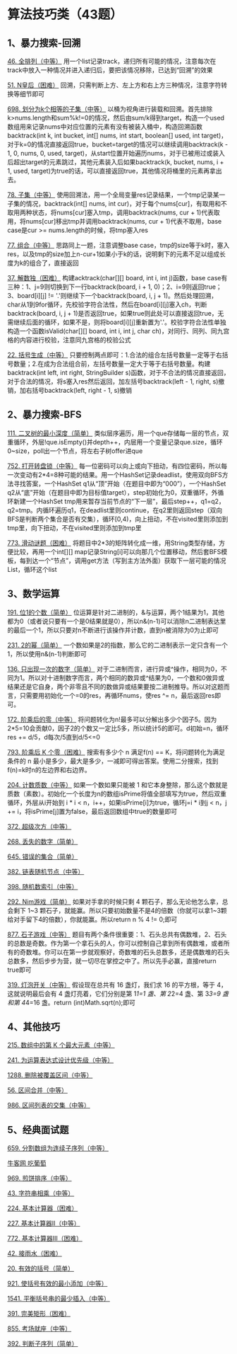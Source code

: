 # 算法技巧类（43题）

## 1、暴力搜索-回溯

[46. 全排列（中等）](https://leetcode-cn.com/problems/permutations) 用一个list记录track，递归所有可能的情况，注意每次在track中放入一种情况并进入递归后，要把该情况移除，已达到“回溯”的效果

[51. N皇后（困难）](https://leetcode-cn.com/problems/n-queens) 回溯，只需判断上方、左上方和右上方三种情况，注意字符转换等细节即可

[698. 划分为k个相等的子集（中等）](https://leetcode-cn.com/problems/partition-to-k-equal-sum-subsets/) 以桶为视角进行装载和回溯。首先排除k>nums.length和sum%k!=0的情况，然后由sum/k得到target，构造一个used数组用来记录nums中对应位置的元素有没有被装入桶中，构造回溯函数backtrack(int k, int bucket, int[] nums, int start, boolean[] used, int target)，对于k=0的情况直接返回true，bucket=target的情况可以继续调用backtrack(k - 1, 0, nums, 0, used, target)，从start位置开始遍历nums，对于已被用过或装入后超出target的元素跳过，其他元素装入后如果backtrack(k, bucket, nums, i + 1, used, target)为true的话，可以直接返回true，其他情况将桶里的元素再拿出去。

[78. 子集（中等）](https://leetcode-cn.com/problems/subsets) 使用回溯法，用一个全局变量res记录结果，一个tmp记录某一子集的情况，backtrack(int[] nums, int cur)，对于每个nums[cur]，有取用和不取用两种状态，将nums[cur]塞入tmp，调用backtrack(nums, cur + 1)代表取用，将nums[cur]移出tmp并调用backtrack(nums, cur + 1)代表不取用，base case是cur >= nums.length的时候，将tmp塞入res

[77. 组合（中等）](https://leetcode-cn.com/problems/combinations) 思路同上一题，注意调整base case，tmp的size等于k时，塞入res，以及tmp的size加上n-cur+1如果小于k的话，说明剩下的元素不足以组成长度为k的组合了，直接返回

[37. 解数独（困难）](https://leetcode-cn.com/problems/sudoku-solver) 构建acktrack(char[][] board, int i, int j)函数，base case有三种：1、j=9则切换到下一行backtrack(board, i + 1, 0)；2、i=9则返回true；3、board[i][j] != '.'则继续下一个backtrack(board, i, j + 1)。然后处理回溯，char从1到9for循环，先校验字符合法性，然后在board[i][j]塞入ch，判断backtrack(board, i, j + 1)是否返回true，如果true则此处可以直接返回true，无需继续后面的循环，如果不是，则将board[i][j]重新置为'.'。校验字符合法性单独构造一个函数isValid(char[][] board, int i, int j, char ch)，对同行、同列、同九宫格的内容进行校验，注意同九宫格的校验公式

[22. 括号生成（中等）](https://leetcode-cn.com/problems/generate-parentheses) 只要控制两点即可：1.合法的组合左括号数量一定等于右括号数量；2.在成为合法组合前，左括号数量一定大于等于右括号数量。构建backtrack(int left, int right, StringBuilder s)函数，对于不合法的情况直接返回，对于合法的情况，将s塞入res然后返回，加左括号backtrack(left - 1, right, s)撤销，加右括号backtrack(left, right - 1, s)撤销

## 2、暴力搜索-BFS

[111. 二叉树的最小深度（简单）](https://leetcode-cn.com/problems/minimum-depth-of-binary-tree) 类似层序遍历，用一个que存储每一层的节点，双重循环，外层!que.isEmpty()并depth++，内层用一个变量记录que.size，循环0~size，poll出一个节点，将左右子树offer进que

[752. 打开转盘锁（中等）](https://leetcode-cn.com/problems/open-the-lock) 每一位密码可以向上或向下扭动，有四位密码，所以每一次变动有2*4=8种可能的结果。用一个HashSet记录deadlist，使用双向BFS方法寻找答案，一个HashSet q1从“顶”开始（在题目中即为“000”），一个HashSet q2从“底”开始（在题目中即为目标值target），step初始化为0，双重循环，外循环新建一个HashSet tmp用来暂存当前节点的“下一层”，最后step++，q1=q2，q2=tmp。内循环遍历q1，在deadlist里则continue，在q2里则返回step（双向BFS是判断两个集合是否有交集），循环[0,4)，向上扭动，不在visited里则添加到tmp里，向下扭动，不在visited里则添加到tmp里

[773. 滑动谜题（困难）](https://leetcode-cn.com/problems/sliding-puzzle) 将题目中2*3的矩阵转化成一维，用String类型存储，方便比较，再用一个int[][] map记录String[i]可以向那几个位置移动，然后套BFS模板，每到达一个“节点”，调用get方法（写到主方法外面）获取下一层可能的情况List<String>，循环这个list

## 3、数学运算

[191. 位1的个数（简单）](https://leetcode-cn.com/problems/number-of-1-bits) 位运算是针对二进制的，&与运算，两个1结果为1，其他都为0（或者说只要有一个是0结果就是0），所以n&(n-1)可以消除n二进制表达里的最后一个1，所以只要对n不断进行该操作并计数，直到n被消除为0为止即可

[231. 2的幂（简单）](https://leetcode-cn.com/problems/power-of-two/) 一个数如果是2的指数，那么它的二进制表示一定只含有一个1，所以使用n&(n-1)判断即可

[136. 只出现一次的数字（简单）](https://leetcode-cn.com/problems/single-number/) 对于二进制而言，进行异或^操作，相同为0，不同为1。所以对十进制数字而言，两个相同的数异或^结果为0，一个数和0做异或结果还是它自身，两个非零且不同的数做异或结果要按二进制推导。所以对这题而言，只需要用初始化一个=0的res，再循环nums，使res ^= n，最后返回res即可。

[172. 阶乘后的零（中等）](https://leetcode-cn.com/problems/factorial-trailing-zeroes) 将问题转化为n!最多可以分解出多少个因子5。因为2*5=10会贡献0，因子2的个数又一定比5多，所以统计5的即可。d初始=n，循环res += d/5，d每次/5直到d/5<=0

[793. 阶乘后 K 个零（困难）](https://leetcode-cn.com/problems/preimage-size-of-factorial-zeroes-function) 搜索有多少个 n 满足f(n) == K，将问题转化为满足条件的 n 最小是多少，最大是多少，一减即可得出答案。使用二分搜索，找到f(n)=k时n的左边界和右边界。

[204. 计数质数（中等）](https://leetcode-cn.com/problems/count-primes) 如果一个数如果只能被 1 和它本身整除，那么这个数就是质数（素数）。初始化一个长度为n的数组isPrime将值全部填写为true，然后双重循环，外层从i开始到 i * i < n，i++，如果isPrime[i]为true，循环j=i * i到j < n，j += i，将isPrime[j]置为false，最后返回数组中true的数量即可

[372. 超级次方（中等）](https://leetcode-cn.com/problems/super-pow) 

[268. 丢失的数字（简单）](https://leetcode-cn.com/problems/missing-number/)

[645. 错误的集合（简单）](https://leetcode-cn.com/problems/set-mismatch)

[382. 链表随机节点（中等）](https://leetcode-cn.com/problems/linked-list-random-node)

[398. 随机数索引（中等）](https://leetcode-cn.com/problems/random-pick-index)

[292. Nim游戏（简单）](https://leetcode-cn.com/problems/nim-game) 如果对手拿的时候只剩 4 颗石子，那么无论他怎么拿，总会剩下 1~3 颗石子，就能赢。所以只要初始数量不是4的倍数（你就可以拿1~3颗给对手留下4的倍数），你就能赢。所以return n % 4 != 0;即可

[877. 石子游戏（中等）](https://leetcode-cn.com/problems/stone-game) 题目有两个条件很重要：1、石头总共有偶数堆，2、石头的总数是奇数。作为第一个拿石头的人，你可以控制自己拿到所有偶数堆，或者所有的奇数堆。你可以在第一步就观察好，奇数堆的石头总数多，还是偶数堆的石头总数多，然后步步为营，就一切尽在掌控之中了。所以先手必赢，直接return true即可

[319. 灯泡开关（中等）](https://leetcode-cn.com/problems/bulb-switcher) 假设现在总共有 16 盏灯，我们求 16 的平方根，等于 4，这就说明最后会有 4 盏灯亮着，它们分别是第 1*1=1 盏、第 2*2=4 盏、第 3*3=9 盏和第 4*4=16 盏。return (int)Math.sqrt(n);即可

## 4、其他技巧

[215. 数组中的第 K 个最大元素（中等）](https://leetcode-cn.com/problems/kth-largest-element-in-an-array)

[241. 为运算表达式设计优先级（中等）](https://leetcode-cn.com/problems/different-ways-to-add-parentheses)

[1288. 删除被覆盖区间（中等）](https://leetcode-cn.com/problems/remove-covered-intervals)

[56. 区间合并（中等）](https://leetcode-cn.com/problems/merge-intervals)

[986. 区间列表的交集（中等）](https://leetcode-cn.com/problems/interval-list-intersections)

## 5、经典面试题

[659. 分割数组为连续子序列（中等）](https://leetcode-cn.com/problems/split-array-into-consecutive-subsequences/)

[牛客网 吃葡萄](https://www.nowcoder.com/questionTerminal/14c0359fb77a48319f0122ec175c9ada)

[969. 煎饼排序（中等）](https://leetcode-cn.com/problems/pancake-sorting)

[43. 字符串相乘（中等）](https://leetcode-cn.com/problems/multiply-strings)

[224. 基本计算器（困难）](https://leetcode-cn.com/problems/basic-calculator)

[227. 基本计算器II（中等）](https://leetcode-cn.com/problems/basic-calculator-ii)

[772. 基本计算器III（困难）](https://leetcode-cn.com/problems/basic-calculator-iii)

[42. 接雨水（困难）](https://leetcode-cn.com/problems/trapping-rain-water)

[20. 有效的括号（简单）](https://leetcode-cn.com/problems/valid-parentheses)

[921. 使括号有效的最小添加（中等）](https://leetcode-cn.com/problems/minimum-add-to-make-parentheses-valid)

[1541. 平衡括号串的最少插入（中等）](https://leetcode-cn.com/problems/minimum-insertions-to-balance-a-parentheses-string)

[391. 完美矩形（困难）](https://leetcode-cn.com/problems/perfect-rectangle/)

[855. 考场就座（中等）](https://leetcode-cn.com/problems/exam-room)

[392. 判断子序列（简单）](https://leetcode-cn.com/problems/is-subsequence)